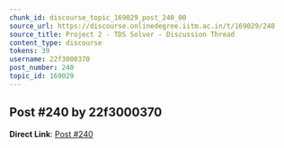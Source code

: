 ```yaml
---
chunk_id: discourse_topic_169029_post_240_00
source_url: https://discourse.onlinedegree.iitm.ac.in/t/169029/240
source_title: Project 2 - TDS Solver - Discussion Thread
content_type: discourse
tokens: 39
username: 22f3000370
post_number: 240
topic_id: 169029
---
```


## Post #240 by 22f3000370

**Direct Link**: [Post #240](https://discourse.onlinedegree.iitm.ac.in/t/169029/240)
